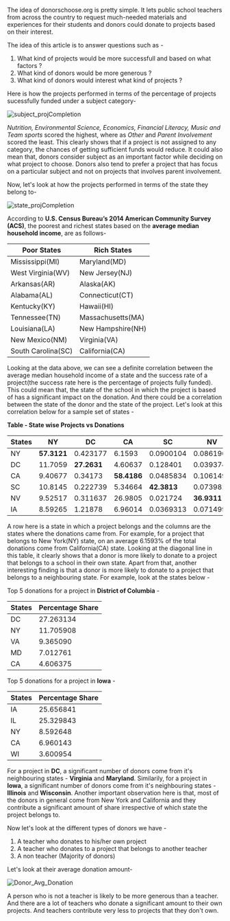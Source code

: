
The idea of donorschoose.org is pretty simple. It lets public school teachers from across the country to request much-needed materials 
and experiences for their students and donors could donate to projects based on their interest.

The idea of this article is to answer questions such as - <br>
1) What kind of projects would be more successfull and based on what factors ?<br>
2) What kind of donors would be more generous ?<br>
3) What kind of donors would interest what kind of projects ?<br>

Here is how the projects performed in terms of the percentage of projects sucessfully funded under a subject category-

![subject_projCompletion](https://raw.githubusercontent.com/maneeshj/data-science-intensive/master/Donor-Choose-Project/Images/subject_projCompletion.png)

*Nutrition, Environmental Science, Economics, Financial Literacy, Music and Team sports* scored the highest, where as *Other* and *Parent Involvement* scored the least. This clearly shows that if a project is not assigned to any category, the chances of getting sufficient funds would reduce. It could also mean that, donors consider subject as an important factor while deciding on what project to choose. Donors also tend to prefer a project that has focus on a particular subject and not on projects that involves parent involvement. 

Now, let's look at how the projects performed in terms of the state they belong to-

![state_projCompletion](https://raw.githubusercontent.com/maneeshj/data-science-intensive/master/Donor-Choose-Project/Images/state_projCompletion.png)

According to **U.S. Census Bureau’s 2014 American Community Survey (ACS)**, the poorest and richest states based on the **average median household income**, are as follows-

Poor States | Rich States
------------ | -------------
Mississippi(MI) | Maryland(MD)
West Virginia(WV) | New Jersey(NJ)
Arkansas(AR) | Alaska(AK)
Alabama(AL) | Connecticut(CT)
Kentucky(KY) | Hawaii(HI)
Tennessee(TN) | Massachusetts(MA)
Louisiana(LA) | New Hampshire(NH)
New Mexico(NM) | Virginia(VA)
South Carolina(SC) | California(CA)

Looking at the data above, we can see a definite correlation between the average median household income of a state and the success rate of a project(the success rate here is the percentage of projects fully funded). 
This could mean that, the state of the school in which the project is based of has a significant impact on the donation. And there could be a correlation between the state of the donor and the state of the project. Let's look at this correlation below for a sample set of states - 

**Table - State wise Projects vs Donations**

States |  NY   |   DC   |  	CA   |   SC   |  	NV   |   IA
---- | ------ | ------ | ------ | ------ | ----- |  -----
NY | **57.3121** | 0.423177 | 6.1593 | 0.0900104 | 0.0861968 | 0.161488
DC | 11.7059 | **27.2631** | 4.60637 | 0.128401 | 0.0393744 | 0.275746
CA | 9.40677 | 0.34173 | **58.4186** | 0.0485834 | 0.106149 | 0.0574352
SC | 10.8145 | 0.222739 | 5.34664 | **42.3813** | 0.0739814 | 0.115496
NV | 9.52517 | 0.311637 | 26.9805 | 0.021724 | **36.9311** | 0.0664827
IA | 8.59265 | 1.21878 | 6.96014 | 0.0369313 | 0.071499 | **25.6568**

A row here is a state in which a project belongs and the columns are the states where the donations came from. For example, for a project that belongs to New York(NY) state, on an average 6.1593% of the total donations come from California(CA) state. Looking at the diagonal line in this table, it clearly shows that a donor is more likely to donate to a project that belongs to a school in their own state.
Apart from that, another interesting finding is that a donor is more likely to donate to a project that belongs to a neighbouring state.
For example, look at the states below - 

Top 5 donations for a project in **District of Columbia** - 

States | Percentage Share   
------ | --------
DC  |  27.263134
NY  |  11.705908
VA  |   9.365090
MD  |   7.012761
CA   |  4.606375

Top 5 donations for a project in **Iowa** - 

States | Percentage Share   
------ | --------
IA  |   25.656841
IL  |  25.329843
NY  |  8.592648
CA  |   6.960143
WI  |   3.600954

For a project in **DC**, a significant number of donors come from it's neighbouring states - **Virginia** and **Maryland**.
Similarily, for a project in **Iowa**, a significant number of donors come from it's neighbouring states - **Illinois** and **Wisconsin**.
Another important observation here is that, most of the donors in general come from New York and California and they contribute a significant amount of share irrespective of which state the project belongs to.

Now let's look at the different types of donors we have - 
1) A teacher who donates to his/her own project
2) A teacher who donates to a project that belongs to another teacher
3) A non teacher (Majority of donors)

Let's look at their average donation amount-

![Donor_Avg_Donation](https://raw.githubusercontent.com/maneeshj/data-science-intensive/master/Donor-Choose-Project/Images/donor_avg_don_amt.png)

A person who is not a teacher is likely to be more generous than a teacher. And there are a lot of teachers who donate a significant amount to their own projects. And teachers contribute very less to projects that they don't own.
